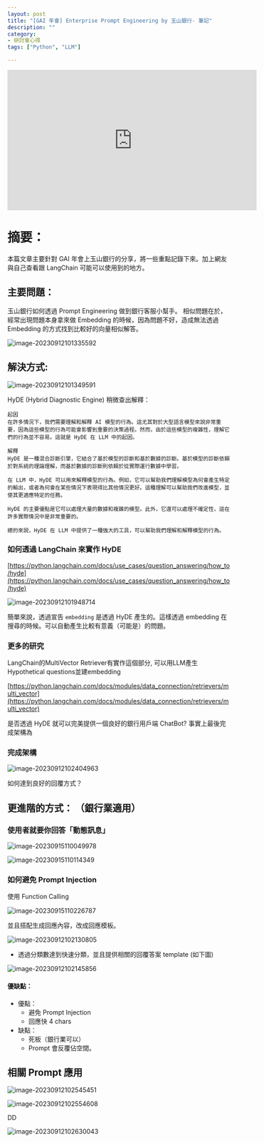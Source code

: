 ```yaml
---
layout: post
title: "[GAI 年會] Enterprise Prompt Engineering by 玉山銀行- 筆記"
description: ""
category: 
- 研討會心得
tags: ["Python", "LLM"]

---
```


<iframe width="560" height="315" src="https://www.youtube.com/embed/R3oTpyoPh70?si=cMVtbSHPrFzwqOQB" title="YouTube video player" frameborder="0" allow="accelerometer; autoplay; clipboard-write; encrypted-media; gyroscope; picture-in-picture; web-share" allowfullscreen></iframe>

# 摘要：

本篇文章主要針對 GAI 年會上玉山銀行的分享，將一些重點記錄下來。加上網友與自己查看跟 LangChain 可能可以使用到的地方。



## 主要問題：

玉山銀行如何透過 Prompt Engineering 做到銀行客服小幫手。 相似問題在於，經常出現問題本身拿來做 Embedding 的時候，因為問題不好，造成無法透過 Embedding 的方式找到比較好的向量相似解答。



![image-20230912101335592](../images/2022/image-20230912101335592.png)



## 解決方式:

![image-20230912101349591](../images/2022/image-20230912101349591.png)

HyDE (Hybrid Diagnostic Engine) 稍微查出解釋：

```
起因
在許多情況下，我們需要理解和解釋 AI 模型的行為。這尤其對於大型語言模型來說非常重要，因為這些模型的行為可能會影響到重要的決策過程。然而，由於這些模型的複雜性，理解它們的行為並不容易。這就是 HyDE 在 LLM 中的起因。

解釋
HyDE 是一種混合診斷引擎，它結合了基於模型的診斷和基於數據的診斷。基於模型的診斷依賴於對系統的理論理解，而基於數據的診斷則依賴於從實際運行數據中學習。

在 LLM 中，HyDE 可以用來解釋模型的行為。例如，它可以幫助我們理解模型為何會產生特定的輸出，或者為何會在某些情況下表現得比其他情況更好。這種理解可以幫助我們改進模型，並使其更適應特定的任務。

HyDE 的主要優點是它可以處理大量的數據和複雜的模型。此外，它還可以處理不確定性，這在許多實際情況中是非常重要的。

總的來說，HyDE 在 LLM 中提供了一種強大的工具，可以幫助我們理解和解釋模型的行為。
```

### 如何透過 LangChain 來實作 HyDE

[https://python.langchain.com/docs/use_cases/question_answering/how_to/hyde](https://python.langchain.com/docs/use_cases/question_answering/how_to/hyde)

![image-20230912101948714](../images/2022/image-20230912101948714.png)

簡單來說，透過宣告 `embedding` 是透過 HyDE 產生的。這樣透過 embedding 在搜尋的時候。可以自動產生比較有意義（可能是）的問題。

### 更多的研究

LangChain的MultiVector Retriever有實作這個部分, 可以用LLM產生Hypothetical questions並建embedding

[https://python.langchain.com/docs/modules/data_connection/retrievers/multi_vector](https://python.langchain.com/docs/modules/data_connection/retrievers/multi_vector)



是否透過 HyDE 就可以完美提供一個良好的銀行用戶端 ChatBot? 事實上最後完成架構為

### 完成架構

![image-20230912102404963](../images/2022/image-20230912102404963.png)

如何達到良好的回覆方式？

## 更進階的方式： （銀行業適用）

### 使用者就要你回答「動態訊息」

![image-20230915110049978](../images/2022/image-20230915110049978.png)

![image-20230915110114349](../images/2022/image-20230915110114349.png)

### 如何避免 Prompt Injection 

使用 Function Calling 

![image-20230915110226787](../images/2022/image-20230915110226787.png)

並且搭配生成回應內容，改成回應模板。

![image-20230912102130805](../images/2022/image-20230912102130805.png)

- 透過分類數達到快速分類，並且提供相關的回覆答案 template (如下圖)



![image-20230912102145856](../images/2022/image-20230912102145856.png)

#### 優缺點：

- 優點：
  - 避免 Prompt Injection
  - 回應快 4 chars
- 缺點：
  - 死板（銀行業可以）
  - Prompt 會反覆佔空間。



## 相關 Prompt 應用

![image-20230912102545451](../images/2022/image-20230912102545451.png)

![image-20230912102554608](../images/2022/image-20230912102554608.png)



DD 

![image-20230912102630043](../images/2022/image-20230912102630043.png)
